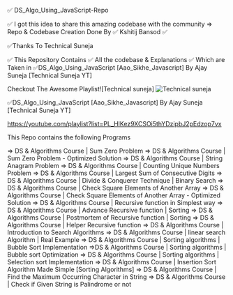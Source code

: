 
✅ DS_Algo_Using_JavaScript-Repo 

✅ I got this idea to share this amazing codebase with the community
=> Repo & Codebase Creation Done By ✅ Kshitij Bansod ✅

✅Thanks To Technical Suneja 

✅ This Repository Contains 
✅ All the codebase & Explanations 
✅ Which are Taken in 
✅DS_Algo_Using_JavaScript [Aao_Sikhe_Javascript] By  Ajay Suneja [Technical Suneja YT]


Checkout The Awesome Playlist![Technical suneja]
![Technical suneja](https://user-images.githubusercontent.com/63043352/133595175-00397bdd-47d1-4595-9a5b-d3e2d97ee77d.PNG)




✅DS_Algo_Using_JavaScript [Aao_Sikhe_Javascript] By  Ajay Suneja [Technical Suneja YT]

https://youtube.com/playlist?list=PL_HlKez9XCSOi5thYDzipbJ2pEdzop7vx



This Repo contains the following Programs 

=> DS & Algorithms Course | Sum Zero Problem
=> DS & Algorithms Course | Sum Zero Problem - Optimized Solution
=> DS & Algorithms Course | String Anagram Problem
=>  DS & Algorithms Course | Counting Unique Numbers Problem 
=> DS & Algorithms Course | Largest Sum of Consecutive Digits 
=> DS & Algorithms Course | Divide & Conquerer Technique | Binary Search 
=> DS & Algorithms Course | Check Square Elements of Another Array 
=> DS & Algorithms Course | Check Square Elements of Another Array - Optimized Solution 
=> DS & Algorithms Course | Recursive function in Simplest way 
=> DS & Algorithms Course | Advance Recursive function | Sorting 
=> DS & Algorithms Course | Postmortem of Recursive function | Sorting 
=> DS & Algorithms Course | Helper Recursive function 
=> DS & Algorithms Course | Introduction to Search Algorithms 
=> DS & Algorithms Course | linear search Algorithm | Real Example 
=> DS & Algorithms Course | Sorting algorithms | Bubble Sort Implementation 
=>DS & Algorithms Course | Sorting algorithms | Bubble sort Optimization
=> DS & Algorithms Course | Sorting algorithms | Selection sort Implementation
=> DS & Algorithms Course | Insertion Sort Algorithm Made Simple [Sorting Algorithms] 
=> DS & Algorithms Course | Find the Maximum Occurring Character in String 
=> DS & Algorithms Course | Check if Given String is Palindrome or not 





